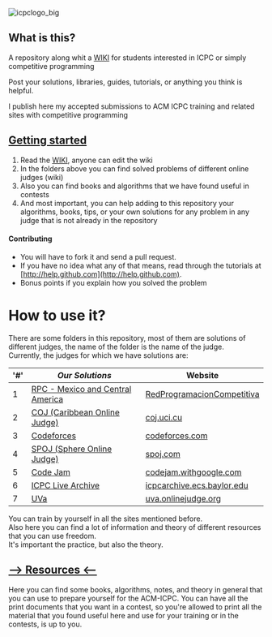 ![icpclogo_big](https://user-images.githubusercontent.com/28017456/37076648-2e50c626-219d-11e8-8695-cb8cc376f806.png)

## What is this?
A repository along whit a [WIKI](https://github.com/Franco1010/ACM-ICPC/wiki) for students interested in ICPC or simply competitive programming

Post your solutions, libraries, guides, tutorials, or anything you think is helpful.

I publish here my accepted submissions to ACM ICPC training and related sites with competitive programming

## [Getting started](https://github.com/Franco1010/ACM-ICPC/wiki/Fundamental-Concepts)

 1. Read the [WIKI](https://github.com/Franco1010/ACM-ICPC/wiki), anyone can edit the wiki
 2. In the folders above you can find solved problems of different online judges (wiki)
 3. Also you can find books and algorithms that we have found useful in contests
 4. And most important, you can help adding to this repository your algorithms, books, tips, or your own solutions for any problem in any judge that is not already in the repository

#### Contributing
- You will have to fork it and send a pull request.
- If you have no idea what any of that means, read through the tutorials at [http://help.github.com](http://help.github.com).
- Bonus points if you explain how you solved the problem  

# How to use it?
There are some folders in this repository, most of them are solutions of different judges, the name of the folder is the name of the judge.  
Currently, the judges for which we have solutions are:  

'#' | ***Our Solutions*** | Website  
---|---|---
1 | [RPC - Mexico and Central America](https://github.com/Franco1010/ACM-ICPC/tree/master/ACM-ICPC/) | [RedProgramacionCompetitiva](http://redprogramacioncompetitiva.com)
2 | [COJ (Caribbean Online Judge)](https://github.com/Franco1010/ACM-ICPC/tree/master/COJ) | [coj.uci.cu](http://coj.uci.cu)
3 | [Codeforces](https://github.com/Franco1010/ACM-ICPC/tree/master/Codeforces) | [codeforces.com](http://codeforces.com)
4 | [SPOJ (Sphere Online Judge)](https://github.com/Franco1010/ACM-ICPC/tree/master/SPOJ) | [spoj.com](https://www.spoj.com)
5 | [Code Jam](https://github.com/Franco1010/ACM-ICPC/tree/master/code%20jam/2018/Qualification%20Round) | [codejam.withgoogle.com](https://codejam.withgoogle.com/codejam/)
6 | [ICPC Live Archive](https://github.com/Franco1010/ACM-ICPC/tree/master/ICPC%20Live%20Archive) | [icpcarchive.ecs.baylor.edu](https://icpcarchive.ecs.baylor.edu/index.php)
7 | [UVa](https://github.com/Franco1010/ACM-ICPC/tree/master/UVa) | [uva.onlinejudge.org](https://uva.onlinejudge.org)


You can train by yourself in all the sites mentioned before.  
Also here you can find a lot of information and theory of different resources that you can use freedom.  
It's important the practice, but also the theory.

## [--> Resources <--](https://github.com/Franco1010/ACM-ICPC/tree/master/Resources)
Here you can find some books, algorithms, notes, and theory in general that you can use to prepare yourself for the ACM-ICPC. You can have all the print documents that you want in a contest, so you're allowed to print all the material that you found useful here and use for your training or in the contests, is up to you.
